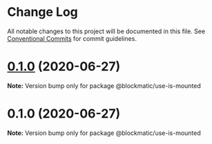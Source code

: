 # Change Log

All notable changes to this project will be documented in this file.
See [Conventional Commits](https://conventionalcommits.org) for commit guidelines.

# [0.1.0](https://github.com/blockmatic/hooks-utils/compare/@blockmatic/use-is-mounted@0.1.0...@blockmatic/use-is-mounted@0.1.0) (2020-06-27)

**Note:** Version bump only for package @blockmatic/use-is-mounted





# 0.1.0 (2020-06-27)

**Note:** Version bump only for package @blockmatic/use-is-mounted
